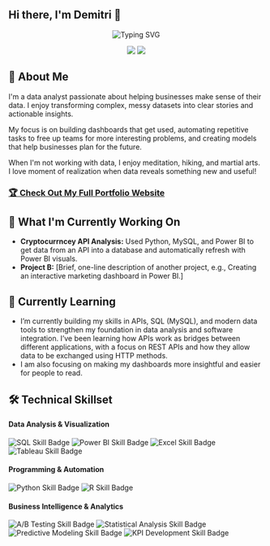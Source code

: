 ## Hi there, I'm Demitri 👋

<div align="center">
  <!--  You can customize the typing text in the "lines=" section of the URL below -->
  <!--  For an ampersand (&), use &amp; (e.g., Analytics+%26+Optimization) -->
  <img src="https://readme-typing-svg.herokuapp.com?font=Fira+Code&pause=1000&color=2E9EF7&center=true&vCenter=true&width=435&lines=Data+Analyst+%7C+Business+Intelligence;Turning+Data+into+Actionable+Insights;[ETL+Development];[Database+Design]" alt="Typing SVG" />
</div>

<!-- 🔗 Update these links with your own social media and contact information -->
<p align="center">
  <a href="www.linkedin.com/in/demitri-gallegos"><img src="https://img.shields.io/badge/LinkedIn-Connect-blue?style=for-the-badge&logo=linkedin"></a>
  <a href="mailto:demitrigallegos@gmail.com"><img src="https://img.shields.io/badge/Email-Contact-green?style=for-the-badge&logo=gmail"></a>
</p>

## 🚀 About Me 
I'm a data analyst passionate about helping businesses make sense of their data. I enjoy transforming complex, messy datasets into clear stories and actionable insights.

My focus is on building dashboards that get used, automating repetitive tasks to free up teams for more interesting problems, and creating models that help businesses plan for the future.

When I'm not working with data, I enjoy meditation, hiking, and martial arts. I love moment of realization when data reveals something new and useful!

<!-- 🌐 Replace "your-username" with your actual GitHub username -->
### [🏆 Check Out My Full Portfolio Website](https://demitrigallegos.github.io/)
      
## 🔭 What I'm Currently Working On 

- **Cryptocurrncey API Analysis:** Used Python, MySQL, and Power BI to get data from an API into a database and automatically refresh with Power BI visuals.   
- **Project B:** [Brief, one-line description of another project, e.g., Creating an interactive marketing dashboard in Power BI.]

## 🌱 Currently Learning 

- I’m currently building my skills in APIs, SQL (MySQL), and modern data tools to strengthen my foundation in data analysis and software integration. I’ve been learning how APIs work as bridges between different applications, with a focus on REST APIs and how they allow data to be exchanged using HTTP methods.
- I am also focusing on making my dashboards more insightful and easier for people to read. 

## 🛠️ Technical Skillset

<!-- This section uses Shields.io badges. You can customize them or create your own!-->

#### Data Analysis & Visualization
<p>
  <!-- 💡 Go to Shields.io to create your own badges -->
  <img src="https://img.shields.io/badge/SQL-Intermediate-4479A1?style=flat&logo=mysql&logoColor=white" alt="SQL Skill Badge">
  <img src="https://img.shields.io/badge/Power%20BI-Intermediate-F2C811?style=flat&logo=powerbi&logoColor=black" alt="Power BI Skill Badge">
  <img src="https://img.shields.io/badge/Excel-Intermediate-217346?style=flat&logo=microsoft-excel&logoColor=white" alt="Excel Skill Badge">
  <img src="https://img.shields.io/badge/Tableau-Intermediate-E97627?style=flat&logo=tableau&logoColor=white" alt="Tableau Skill Badge">
</p>

#### Programming & Automation
<p>
  <img src="https://img.shields.io/badge/Python-Intermediate-3776AB?style=flat&logo=python&logoColor=white" alt="Python Skill Badge">
  <img src="https://img.shields.io/badge/R-Intermediate-276DC3?style=flat&logo=r&logoColor=white" alt="R Skill Badge">
</p>

#### Business Intelligence & Analytics
<p>
  <img src="https://img.shields.io/badge/A%2FB%20Testing-Experienced-FF6B6B?style=flat" alt="A/B Testing Skill Badge">
  <img src="https://img.shields.io/badge/Statistical%20Analysis-Experienced-4ECDC4?style=flat" alt="Statistical Analysis Skill Badge">
  <img src="https://img.shields.io/badge/Predictive%20Modeling-Intermediate-45B7D1?style=flat" alt="Predictive Modeling Skill Badge">
  <img src="https://img.shields.io/badge/KPI%20Development-Expert-96CEB4?style=flat" alt="KPI Development Skill Badge">
</p>
